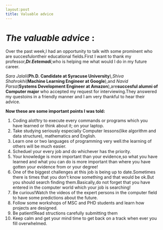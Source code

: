 ```yaml
---
layout:post
title: Valuable advice
---
```


# ***The valuable advice*** :
Over the past week,I had an opportunity to talk with some prominent who are succesfulontheir
educational fields.First I want to thank my professor,***Dr.Eetemadi***,who is helping me what would I do in my future career.


*Sara Jalali*(**Ph.D. Candidate at Syracuse University**),*Shiva Shahrokhi*(**Machine Learning Engineer at Google**),and *Navid Parsa*(**Systems Development Engineer at Amazon**),are**succesful alumni of Computer major** who accepted my request for interviewing.They answered my questoins in a friendly manner and I am very thankful to hear their advice.


**Now these are some important points I was told:**
1. Coding alot!try to execute every commands or programs which you have learned or think about it; on your laptop.
2. Take studying seriously especially Computer lessons(like algorithm and data structure), mathematics and English.
3. Learn one or two languages of programming very well.the learning of others will be much easier.
4. Scheduel your every job and do whichever has the priority.
5. Your knowledge is more important than your evidence,so what you have learned and what you can do is more important than where you have gotten your evidence from or your degree!
6. One of the biggest challenges at this job is being up to date.Sometimes there is times that you don't know something and that would be ok.But you should search finding them.Basically,do not forget that you have entered in the computer world which your job is searching!
7. Be curious!Watch the videos of the expert persons in the computer field to have some predictions about the future.
8. Follow some workshops of MSC and PHD students and learn how projects are designed.
9. Be patient!Read structions carefully submitting them
10. Keep calm and get your mind time to get  back on a track when ever you fill overwhelmed.